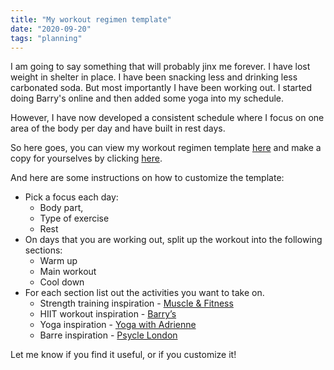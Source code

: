 ```yaml
---
title: "My workout regimen template"
date: "2020-09-20"
tags: "planning"
---
```


I am going to say something that will probably jinx me forever. I have lost weight in shelter in place. I have been snacking less and drinking less carbonated soda. But most importantly I have been working out. I started doing Barry's online and then added some yoga into my schedule.

However, I have now developed a consistent schedule where I focus on one area of the body per day and have built in rest days. 

So here goes, you can view my workout regimen template [here](https://drive.google.com/file/d/1GRQPP-vTbm3qYX8iHp7nC2qmL-NBHyBB/view?usp=sharing) and make a copy for yourselves by clicking [here](https://docs.google.com/document/d/1yeZH-k_8hQb3M-CI8najE4Km9y_zS32PtMKOUYYz00Q/copy).

And here are some instructions on how to customize the template:
- Pick a focus each day:
  - Body part, 
  - Type of exercise
  - Rest
- On days that you are working out, split up the workout into the following sections:
  - Warm up
  - Main workout
  - Cool down
- For each section list out the activities you want to take on. 
  - Strength training inspiration - [Muscle & Fitness](https://www.muscleandfitness.com/workout-routines/exercise-videos/?skill-level=all&exercise-type=all&body-part=all&equipment=all)
  - HIIT workout inspiration - [Barry’s](https://www.instagram.com/barrys/channel/)
  - Yoga inspiration - [Yoga with Adrienne](https://www.youtube.com/user/yogawithadriene)
  - Barre inspiration - [Psycle London](https://www.instagram.com/psyclelondon/channel/)

Let me know if you find it useful, or if you customize it! 